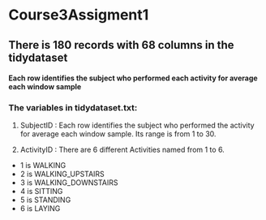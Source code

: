 # Course3Assigment1
## There is 180 records with 68 columns in the tidydataset
#### Each row identifies the subject who performed each activity for average each window sample

### The variables in tidydataset.txt:
  
1. SubjectID : Each row identifies the subject who performed the activity for average each window sample. Its range is from 1 to 30. 

2. ActivityID : There are 6 different Activities named from 1 to 6.
  + 1 is WALKING
  + 2 is WALKING_UPSTAIRS
  + 3 is WALKING_DOWNSTAIRS
  + 4 is SITTING
  + 5 is STANDING
  + 6 is LAYING

